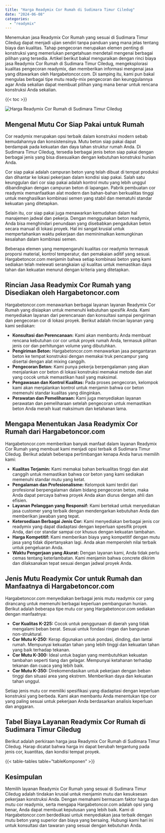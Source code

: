 ```yaml
---
title: "Harga Readymix Cor Rumah di Sudimara Timur Ciledug"
date: "2024-06-08"
categories: 
  - "readymix"
---
```



Menemukan jasa Readymix Cor Rumah yang sesuai di Sudimara Timur Ciledug dapat menjadi ujian sendiri tanpa panduan yang mana jelas tentang biaya dan kualitas. Tahap pengecoran merupakan elemen penting di konstruksi yang memerlukan pengetahuan mendetail mengenai berbagai pilihan yang tersedia. Artikel berikut bakal menguraikan dengan rinci biaya jasa Readymix Cor Rumah di Sudimara Timur Ciledug, mengeksplorasi kualitas pengecoran readymix, dan memberikan informasi mengenai jasa yang ditawarkan oleh Hargabetoncor.com. Di samping itu, kami pun bakal mengulas berbagai tipe mutu ready-mix pengecoran dan keunggulannya agar Anda sekalian dapat membuat pilihan yang mana benar untuk rencana konstruksi Anda sekalian.

{{< toc >}}

![Harga Readymix Cor Rumah di Sudimara Timur Ciledug](https://hargareadymixid.github.io/hbc/readymix-hbc%20(38).png)

## Mengenal Mutu Cor Siap Pakai untuk Rumah

Cor readymix merupakan opsi terbaik dalam konstruksi modern sebab kemudahannya dan konsistensinya. Mutu beton siap pakai dapat berdampak pada kekuatan dan daya tahan struktur rumah Anda. Di Sudimara Timur Ciledug, tersedia berbagai jenis beton siap pakai dengan berbagai jenis yang bisa disesuaikan dengan kebutuhan konstruksi hunian Anda.

Cor siap pakai adalah campuran beton yang telah dibuat di tempat produksi dan dihantar ke lokasi pekerjaan dalam kondisi siap pakai. Salah satu keunggulan dari cor siap pakai adalah kontrol mutu yang lebih unggul dibandingkan dengan campuran beton di lapangan. Pabrik pembuatan cor readymix memanfaatkan alat modern dan bahan-bahan berkualitas tinggi untuk menghasilkan kombinasi semen yang stabil dan mematuhi standar kekuatan yang ditetapkan.

Selain itu, cor siap pakai juga menawarkan kemudahan dalam hal manajemen jadwal dan pekerja. Dengan menggunakan beton readymix, Anda bisa menghindari penundaan yang disebabkan pengadukan beton secara manual di lokasi proyek. Hal ini sangat krusial untuk mempertahankan waktu pekerjaan dan meminimalkan kemungkinan kesalahan dalam kombinasi semen.

Beberapa elemen yang mempengaruhi kualitas cor readymix termasuk proporsi material, kontrol temperatur, dan pemakaian aditif yang sesuai. Hargabetoncor.com menjamin bahwa setiap kombinasi beton yang kami sediakan telah melewati serangkaian uji kualitas untuk memastikan daya tahan dan kekuatan menurut dengan kriteria yang ditetapkan.

## Rincian Jasa Readymix Cor Rumah yang Disediakan oleh Hargabetoncor.com

Hargabetoncor.com menawarkan berbagai layanan layanan Readymix Cor Rumah yang disiapkan untuk memenuhi kebutuhan spesifik Anda. Kami menyediakan layanan dari perencanaan dan konsultasi sampai pengiriman dan pengecoran cor di lokasi proyek. Berikut adalah rincian layanan yang kami sediakan:

- **Konsultasi dan Perencanaan:** Kami akan membantu Anda membuat rencana kebutuhan cor cor untuk proyek rumah Anda, termasuk pilihan jenis cor dan perhitungan volume yang dibutuhkan.
- **Pengiriman Beton:** Hargabetoncor.com menawarkan jasa pengantaran beton ke tempat konstruksi dengan memakai truk pencampur yang disertai dengan alat mixing canggih.
- **Pengecoran Beton:** Kami punya pekerja berpengalaman yang akan menjalankan cor beton di lokasi konstruksi memakai metode dan alat yang cocok untuk memastikan hasil yang maksimal.
- **Pengawasan dan Kontrol Kualitas:** Pada proses pengecoran, kelompok kami akan menjalankan kontrol untuk menjamin bahwa cor beton memenuhi standar kualitas yang diinginkan.
- **Perawatan dan Pemeliharaan:** Kami juga menyediakan layanan perawatan dan pemeliharaan setelah pengecoran untuk memastikan beton Anda meraih kuat maksimum dan ketahanan lama.

## Mengapa Menentukan Jasa Readymix Cor Rumah dari Hargabetoncor.com

Hargabetoncor.com memberikan banyak manfaat dalam layanan Readymix Cor Rumah yang membuat kami menjadi opsi terbaik di Sudimara Timur Ciledug. Berikut adalah beberapa pertimbangan kenapa Anda harus memilih kami:

- **Kualitas Terjamin:** Kami memakai bahan berkualitas tinggi dan alat canggih untuk memastikan bahwa cor beton yang kami sediakan memenuhi standar mutu yang ketat.
- **Pengalaman dan Profesionalisme:** Kelompok kami terdiri dari profesional berpengalaman dalam bidang pengecoran beton, maka Anda dapat percaya bahwa proyek Anda akan diurus dengan ahli dan efisien.
- **Layanan Pelanggan yang Responsif:** Kami bertekad untuk menyediakan jasa customer yang terbaik dengan mendengarkan kebutuhan Anda dan memberikan jawaban yang tepat.
- **Ketersediaan Berbagai Jenis Cor:** Kami menyediakan berbagai jenis cor readymix yang dapat diadaptasi dengan keperluan spesifik proyek Anda, dari cor standar sampai cor khusus dengan kekuatan tambahan.
- **Harga Kompetitif:** Kami memberikan biaya yang kompetitif dengan mutu jasa yang tidak dipertanyakan lagi. Anda akan memperoleh nilai terbaik untuk pengeluaran Anda.
- **Waktu Pengerjaan yang Akurat:** Dengan layanan kami, Anda tidak perlu cemas tentang keterlambatan. Kami menjamin bahwa concrete dikirim dan dilaksanakan tepat sesuai dengan jadwal proyek Anda.

## Jenis Mutu Readymix Cor untuk Rumah dan Manfaatnya di Hargabetoncor.com

Hargabetoncor.com menyediakan berbagai jenis mutu readymix cor yang dirancang untuk memenuhi berbagai keperluan pembangunan hunian. Berikut adalah beberapa tipe mutu cor yang Hargabetoncor.com sediakan dengan manfaatnya:

- **Cor Kualitas K-225:** Cocok untuk penggunaan di daerah yang tidak mengalami beban berat. Sesuai untuk fondasi ringan dan bangunan non-struktural.
- **Cor Mutu K-250:** Kerap digunakan untuk pondasi, dinding, dan lantai rumah. Mempunyai kekuatan tahan yang lebih tinggi dan kekuatan tahan yang baik terhadap tekanan.
- **Cor Mutu K-300:** Ideal untuk bagian yang membutuhkan kekuatan tambahan seperti tiang dan gelagar. Mempunyai ketahanan terhadap tekanan dan cuaca yang lebih baik.
- **Cor Mutu K-350:** Direkomendasikan untuk pekerjaan dengan beban tinggi dan situasi area yang ekstrem. Memberikan daya dan kekuatan tahan unggul.

Setiap jenis mutu cor memiliki spesifikasi yang diadaptasi dengan keperluan konstruksi yang berbeda. Kami akan membantu Anda menentukan tipe cor yang paling sesuai untuk pekerjaan Anda berdasarkan analisis keperluan dan anggaran.

## Tabel Biaya Layanan Readymix Cor Rumah di Sudimara Timur Ciledug

Berikut adalah perkiraan harga jasa Readymix Cor Rumah di Sudimara Timur Ciledug. Harap dicatat bahwa harga ini dapat berubah tergantung pada jenis cor, kuantitas, dan kondisi tempat proyek.

{{< table-tables table="tableKomponen" >}}

## Kesimpulan

Memilih layanan Readymix Cor Rumah yang sesuai di Sudimara Timur Ciledug adalah tindakan krusial untuk menjamin mutu dan kesuksesan pekerjaan konstruksi Anda. Dengan memahami bermacam faktor harga dan mutu cor readymix, serta mengapa Hargabetoncor.com adalah opsi yang benar, Anda dapat membuat keputusan yang lebih baik. Kami di Hargabetoncor.com berdedikasi untuk menyediakan jasa terbaik dengan mutu beton yang superior dan biaya yang bersaing. Hubungi kami hari ini untuk konsultasi dan tawaran yang sesuai dengan kebutuhan Anda.

